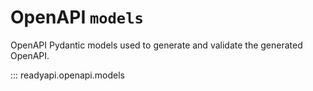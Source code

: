 # OpenAPI `models`

OpenAPI Pydantic models used to generate and validate the generated OpenAPI.

::: readyapi.openapi.models

